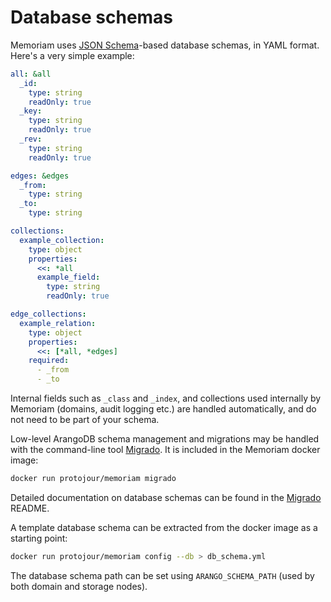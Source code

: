 # Database schemas

Memoriam uses [JSON Schema](https://json-schema.org/)-based database schemas, in YAML format. Here's a very simple example:

```yaml
all: &all
  _id:
    type: string
    readOnly: true
  _key:
    type: string
    readOnly: true
  _rev:
    type: string
    readOnly: true

edges: &edges
  _from:
    type: string
  _to:
    type: string

collections:
  example_collection:
    type: object
    properties:
      <<: *all
      example_field:
        type: string
        readOnly: true

edge_collections:
  example_relation:
    type: object
    properties:
      <<: [*all, *edges]
    required:
      - _from
      - _to
```

Internal fields such as `_class` and `_index`, and collections used internally by Memoriam (domains, audit logging etc.) are handled automatically, and do not need to be part of your schema.

Low-level ArangoDB schema management and migrations may be handled with the command-line tool [Migrado](https://github.com/protojour/migrado). It is included in the Memoriam docker image:

```bash
docker run protojour/memoriam migrado
```

Detailed documentation on database schemas can be found in the [Migrado](https://github.com/protojour/migrado) README.

A template database schema can be extracted from the docker image as a starting point:

```bash
docker run protojour/memoriam config --db > db_schema.yml
```

The database schema path can be set using `ARANGO_SCHEMA_PATH` (used by both domain and storage nodes).
